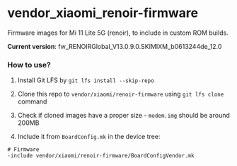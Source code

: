 # vendor_xiaomi_renoir-firmware

Firmware images for Mi 11 Lite 5G (renoir), to include in custom ROM builds.


**Current version**: fw_RENOIRGlobal_V13.0.9.0.SKIMIXM_b0613244de_12.0

### How to use?

1. Install Git LFS by `git lfs install --skip-repo`
 
2. Clone this repo to `vendor/xiaomi/renoir-firmware` using `git lfs clone` command

3. Check if cloned images have a proper size - `modem.img` should be around 200MB

4. Include it from `BoardConfig.mk` in the device tree:

```
# Firmware
-include vendor/xiaomi/renoir-firmware/BoardConfigVendor.mk
```